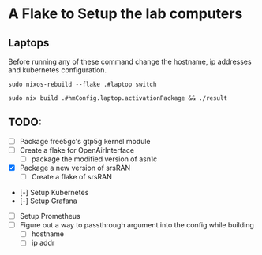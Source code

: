 # A Flake to Setup the lab computers 

## Laptops

Before running any of these command change the hostname, ip addresses and kubernetes configuration.

```shell
sudo nixos-rebuild --flake .#laptop switch

sudo nix build .#hmConfig.laptop.activationPackage && ./result
```

## TODO:


- [ ] Package free5gc's gtp5g kernel module
- [ ] Create a flake for OpenAirInterface
    - [ ] package the modified version of asn1c
- [x] Package a new version of srsRAN
    - [ ] Create a flake of srsRAN
- [-] Setup Kubernetes
- [-] Setup Grafana
- [ ] Setup Prometheus
- [ ] Figure out a way to passthrough argument into the config while building
	- [ ] hostname
	- [ ] ip addr
